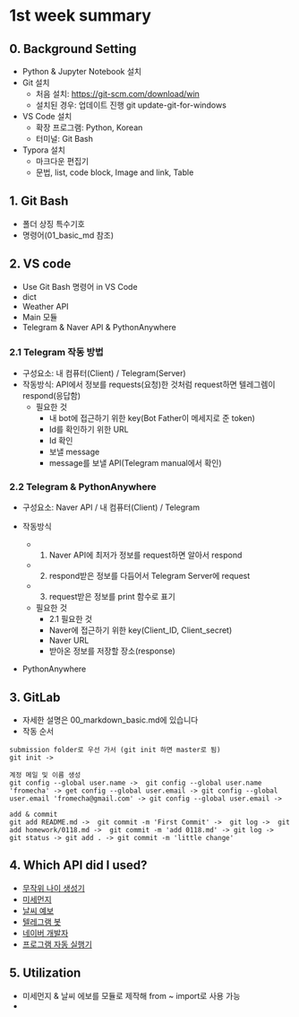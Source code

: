 # 1st week summary

## 0. Background Setting
- Python & Jupyter Notebook 설치
- Git 설치
  - 처음 설치:  https://git-scm.com/download/win
  - 설치된 경우: 업데이트 진행 git update-git-for-windows
- VS Code 설치
  - 확장 프로그램: Python, Korean
  - 터미널: Git Bash
- Typora 설치
  - 마크다운 편집기
  - 문법, list, code block, Image and link, Table

## 1. Git Bash
- 폴더 상징 특수기호
- 명령어(01_basic_md 참조)

## 2. VS code
- Use Git Bash 명령어 in VS Code 
- dict
- Weather API
- Main 모듈
- Telegram & Naver API & PythonAnywhere

### 2.1 Telegram 작동 방법
- 구성요소: 내 컴퓨터(Client) / Telegram(Server)
- 작동방식: API에서 정보를 requests(요청)한 것처럼 request하면 텔레그렘이 respond(응답함)
	- 필요한 것
		- 내 bot에 접근하기 위한 key(Bot Father이 메세지로 준 token)
		- Id를 확인하기 위한 URL
		- Id 확인
		- 보낼 message
		- message를 보낼 API(Telegram manual에서 확인)
### 2.2 Telegram & PythonAnywhere
- 구성요소: Naver API / 내 컴퓨터(Client)  / Telegram

- 작동방식
	- 1. Naver API에 최저가 정보를 request하면 알아서 respond
	- 2. respond받은 정보를 다듬어서 Telegram Server에 request
	- 3. request받은 정보를 print 함수로 표기
	- 필요한 것
		- 2.1 필요한 것
		- Naver에 접근하기 위한 key(Client_ID, Client_secret)
		- Naver URL
		- 받아온 정보를 저장할 장소(response)
	
-  PythonAnywhere

## 3. GitLab
- 자세한 설명은 00_markdown_basic.md에 있습니다
- 작동 순서
```
submission folder로 우선 가서 (git init 하면 master로 됨)
git init -> 

계정 메일 및 이름 생성
git config --global user.name ->  git config --global user.name 'fromecha' -> get config --global user.email -> git config --global user.email 'fromecha@gmail.com' -> git config --global user.email -> 

add & commit
git add README.md ->  git commit -m 'First Commit' ->  git log ->  git add homework/0118.md ->  git commit -m 'add 0118.md' -> git log ->  git status -> git add . -> git commit -m 'little change'
```


## 4. Which API did I used?
- [무작위 나이 생성기](https://api.agify.io/?name=mecha)
- [미세먼지](https://www.data.go.kr/index.do)
- [날씨 예보](https://www.metaweather.com/api/)
- [텔레그램 봇](https://core.telegram.org/bots/api)
- [네이버 개발자](https://developers.naver.com/main/)
- [프로그램 자동 실행기](https://www.pythonanywhere.com/user/chan/)


## 5. Utilization
- 미세먼지 & 날씨 에보를 모듈로 제작해 from ~ import로 사용 가능
-  









